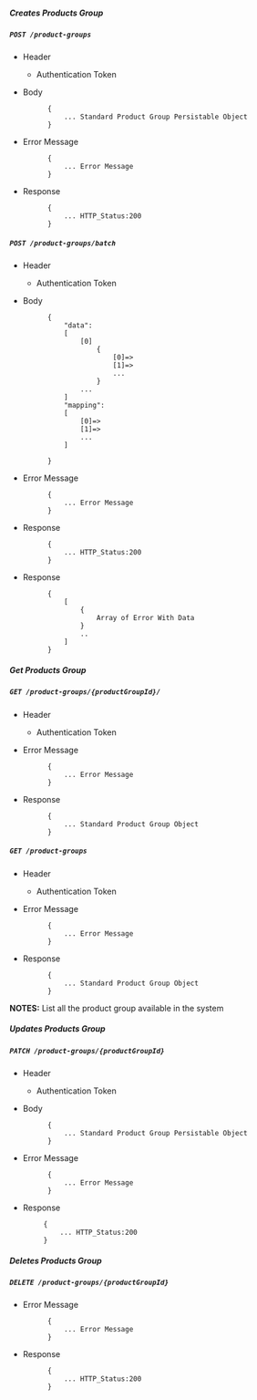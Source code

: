 ##### Creates Products Group

##### `POST /product-groups`
+ Header
	- Authentication Token


+ Body

            {
                ... Standard Product Group Persistable Object
            }
+ Error Message

			{
				... Error Message
			}              
+ Response

            {
                ... HTTP_Status:200
            }
    
##### `POST /product-groups/batch`
+ Header
	- Authentication Token


+ Body

            {
                "data":
				[	
					[0]
						{
							[0]=>
							[1]=>
							...
						}
					...
				]
				"mapping":
				[
					[0]=>
					[1]=>
					...
				]
				
            }
+ Error Message

			{
				... Error Message
			}            
+ Response

            {
                ... HTTP_Status:200
            }
+ Response

            {
                [
					{
						Array of Error With Data
					}
					..
				]
            }			
##### Get Products Group           
            
##### `GET /product-groups/{productGroupId}/`
+ Header
	- Authentication Token
+ Error Message

			{
				... Error Message
			}  
+ Response

            {
                ... Standard Product Group Object
            }
            
##### `GET /product-groups`
+ Header
	- Authentication Token
+ Error Message

			{
				... Error Message
			}  
+ Response

            {
                ... Standard Product Group Object
            }
            
**NOTES:** List all the product group available in the system

##### Updates Products Group  
       
##### `PATCH /product-groups/{productGroupId}`
+ Header
	- Authentication Token

+ Body

            {
                ... Standard Product Group Persistable Object
            }
+ Error Message

			{
				... Error Message
			}              
 + Response

			{
				... HTTP_Status:200
			}
           
##### Deletes Products Group
       
##### `DELETE /product-groups/{productGroupId}`
+ Error Message

			{
				... Error Message
			}  
+ Response

			{
				... HTTP_Status:200
			}

